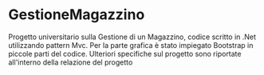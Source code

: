 # GestioneMagazzino
Progetto universitario sulla Gestione di un Magazzino, codice scritto in .Net utilizzando pattern Mvc. Per la parte grafica è stato impiegato Bootstrap in piccole parti del codice. Ulteriori specifiche sul progetto sono riportate all'interno della relazione del progetto
